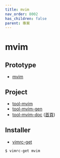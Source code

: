 ```yaml
---
title: mvim
nav_order: 8002
has_children: false
parent: 專案
---
```


# mvim


## Prototype

* [mvim](https://github.com/samwhelp/note-about-vim/tree/gh-pages/_demo/prototype/mvim)


## Project

* [tool-mvim](https://github.com/samwhelp/tool-mvim)
* [tool-mvim-gen](https://github.com/samwhelp/tool-mvim-gen)
* [tool-mvim-doc](https://github.com/samwhelp/tool-mvim-doc) ([首頁](https://samwhelp.github.io/tool-mvim-doc))


## Installer

* [vimrc-get](https://github.com/samwhelp/note-about-vim/tree/gh-pages/_demo/project/vimrc-profile/vimrc-get)

``` sh
$ vimrc-get mvim
```
